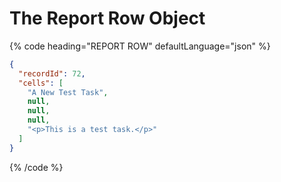 # The Report Row Object

{% code heading="REPORT ROW" defaultLanguage="json" %}

```json
{
  "recordId": 72,
  "cells": [
    "A New Test Task",
    null,
    null,
    null,
    "<p>This is a test task.</p>"
  ]
}
```

{% /code %}
